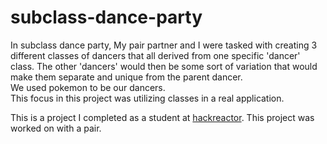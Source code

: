 # subclass-dance-party

In subclass dance party, My pair partner and I were tasked with creating 3 different classes of dancers that all derived from one specific 'dancer' class. The other 'dancers' would then be some sort of variation that would make them separate and unique from the parent dancer.<br>
We used pokemon to be our dancers. <br>
This focus in this project was utilizing classes in a real application. 

This is a project I completed as a student at [hackreactor](http://hackreactor.com). This project was worked on with a pair.
